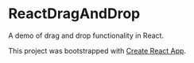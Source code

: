 # ReactDragAndDrop

A demo of drag and drop functionality in React.

This project was bootstrapped with [Create React App](https://github.com/facebook/create-react-app).

